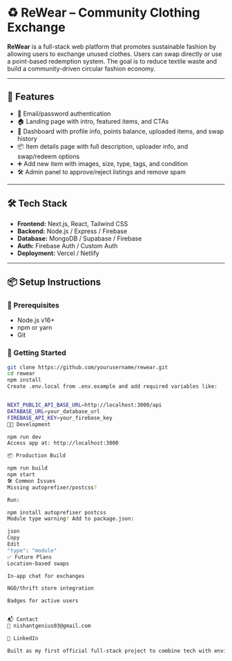 # ♻️ ReWear – Community Clothing Exchange

**ReWear** is a full-stack web platform that promotes sustainable fashion by allowing users to exchange unused clothes. Users can swap directly or use a point-based redemption system. The goal is to reduce textile waste and build a community-driven circular fashion economy.

---

## 🌟 Features

- 🔐 Email/password authentication  
- 🏠 Landing page with intro, featured items, and CTAs  
- 👤 Dashboard with profile info, points balance, uploaded items, and swap history  
- 📦 Item details page with full description, uploader info, and swap/redeem options  
- ➕ Add new item with images, size, type, tags, and condition  
- 🛠️ Admin panel to approve/reject listings and remove spam  

---

## 🛠️ Tech Stack

- **Frontend:** Next.js, React, Tailwind CSS  
- **Backend:** Node.js / Express / Firebase  
- **Database:** MongoDB / Supabase / Firebase  
- **Auth:** Firebase Auth / Custom Auth  
- **Deployment:** Vercel / Netlify

---

## 📦 Setup Instructions

### 🔧 Prerequisites
- Node.js v16+  
- npm or yarn  
- Git

### 🚀 Getting Started

```bash
git clone https://github.com/yourusername/rewear.git
cd rewear
npm install
Create .env.local from .env.example and add required variables like:


NEXT_PUBLIC_API_BASE_URL=http://localhost:3000/api
DATABASE_URL=your_database_url
FIREBASE_API_KEY=your_firebase_key
👨‍💻 Development

npm run dev
Access app at: http://localhost:3000

📦 Production Build

npm run build
npm start
🛠️ Common Issues
Missing autoprefixer/postcss?

Run:

npm install autoprefixer postcss
Module type warning? Add to package.json:

json
Copy
Edit
"type": "module"
✅ Future Plans
Location-based swaps

In-app chat for exchanges

NGO/thrift store integration

Badges for active users


📬 Contact
📧 nishantgenius03@gmail.com

💼 LinkedIn

Built as my first official full-stack project to combine tech with environmental impact. Open to feedback and collaboration!

